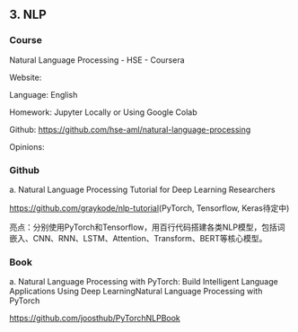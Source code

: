 ## 3. NLP

### Course

Natural Language Processing - HSE - Coursera

Website: 

Language: English

Homework: Jupyter Locally or Using Google Colab

Github: https://github.com/hse-aml/natural-language-processing

Opinions: 

### Github

a. Natural Language Processing Tutorial for Deep Learning Researchers

<https://github.com/graykode/nlp-tutorial>(PyTorch, Tensorflow, Keras待定中)

亮点：分别使用PyTorch和Tensorflow，用百行代码搭建各类NLP模型，包括词嵌入、CNN、RNN、LSTM、Attention、Transform、BERT等核心模型。


### Book

a. Natural Language Processing with PyTorch: Build Intelligent Language Applications Using Deep LearningNatural Language Processing with PyTorch

<https://github.com/joosthub/PyTorchNLPBook>

